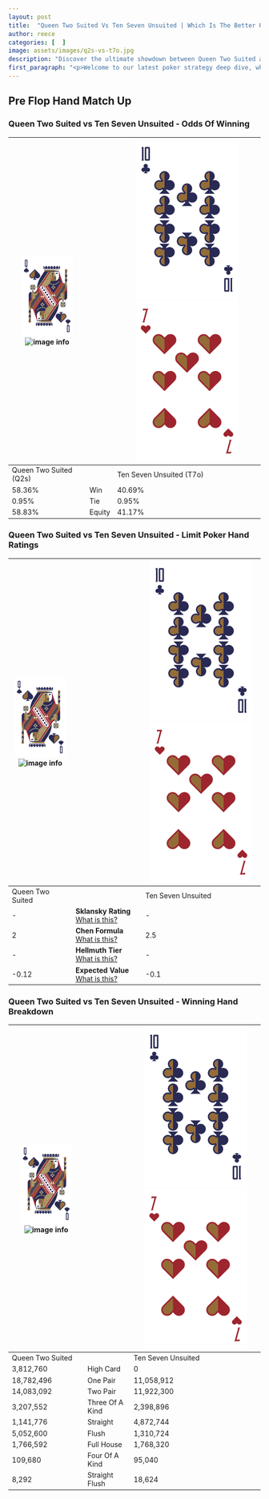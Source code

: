 ```yaml
---
layout: post
title:  "Queen Two Suited Vs Ten Seven Unsuited | Which Is The Better Hand In Poker? A Complete Guide"
author: reece
categories: [  ]
image: assets/images/q2s-vs-t7o.jpg
description: "Discover the ultimate showdown between Queen Two Suited and Ten Seven Unsuited in poker! Uncover the odds, strategies, and scenarios where one hand triumphs over the other. Get ready to up your poker game with this thrilling analysis."
first_paragraph: "<p>Welcome to our latest poker strategy deep dive, where we're pitting two distinct hands against each other in a high-stakes showdown: Queen Two Suited vs Ten Seven Unsuited.</p><p>In the dynamic world of poker, every decision counts, and knowing which hand holds the upper hand is key to your success at the table.</p><p>In this article, we'll dissect these two hands, explore the scenarios where one dominates the other, and equip you with the knowledge to make strategic choices that can tip the odds in your favor.</p><p>Get ready to unravel the intriguing dynamics of these poker hands and elevate your game to new heights.</p>"
---
```




[comment]: # (sp0)

## Pre Flop Hand Match Up

<div class="table hand-ratings" markdown="1"> 



### Queen Two Suited vs Ten Seven Unsuited - Odds Of Winning


    
| ![image info](assets/images/hand1/Q.png) ![image info](assets/images/hand1/2s.png) |  | ![image info](assets/images/hand2/T.png) ![image info](assets/images/hand2/7o.png) |
| -------- | -------- | -------- |
| Queen Two Suited (Q2s) |  | Ten Seven Unsuited (T7o) |
| 58.36% | Win | 40.69% |
| 0.95% | Tie | 0.95% |
| 58.83% | Equity | 41.17% |




[comment]: # (sp1)



### Queen Two Suited vs Ten Seven Unsuited - Limit Poker Hand Ratings


    
| ![image info](assets/images/hand1/Q.png) ![image info](assets/images/hand1/2s.png) |  | ![image info](assets/images/hand2/T.png) ![image info](assets/images/hand2/7o.png) |
| -------- | -------- | -------- |
| Queen Two Suited |  | Ten Seven Unsuited |
| - | **Sklansky Rating** [What is this?](/sklansky-rating-explained) | - |
| 2 | **Chen Formula** [What is this?](/chen-formula-explained) | 2.5 |
| - | **Hellmuth Tier** [What is this?](/Hellmuth-tier-explained) | - |
| -0.12 | **Expected Value** [What is this?](/expected-value-explained) | -0.1 |




[comment]: # (sp2)



### Queen Two Suited vs Ten Seven Unsuited - Winning Hand Breakdown


    
| ![image info](assets/images/hand1/Q.png) ![image info](assets/images/hand1/2s.png) |  | ![image info](assets/images/hand2/T.png) ![image info](assets/images/hand2/7o.png) |
| -------- | -------- | -------- |
| Queen Two Suited |  | Ten Seven Unsuited |
| 3,812,760 | High Card | 0 |
| 18,782,496 | One Pair | 11,058,912 |
| 14,083,092 | Two Pair | 11,922,300 |
| 3,207,552 | Three Of A Kind | 2,398,896 |
| 1,141,776 | Straight | 4,872,744 |
| 5,052,600 | Flush | 1,310,724 |
| 1,766,592 | Full House | 1,768,320 |
| 109,680 | Four Of A Kind | 95,040 |
| 8,292 | Straight Flush | 18,624 |




[comment]: # (sp3)



</div>

[comment]: # (sp4)



[comment]: # (sp5)

